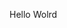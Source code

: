 Hello Wolrd




















































































































































































































































































































































































































































































































































































































































































































































































































































































































































































































































































































































































































































































































































































































































































































































































































































































































































































































































































































































































































































































































































































































































































































































































































































































































































































































































































































































































































































































































































































































































































































































































































































































































































































































































































































































































































































































































































































































































































































































































































































































































































































































































































































































































































































































































































































































































































































































































































































































































































































































































































































































































































































































































































































































































































































































































































































































































































